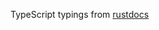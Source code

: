 TypeScript typings from [rustdocs](https://github.com/rust-lang/rust/blob/master/src/rustdoc-json-types/lib.rs)
